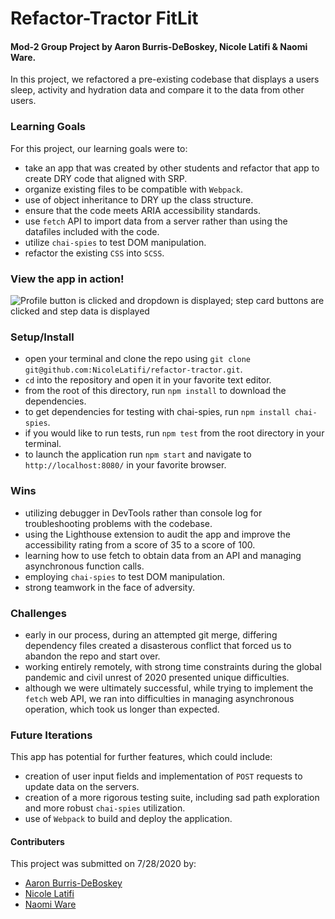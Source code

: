 # Refactor-Tractor FitLit
#### Mod-2 Group Project by Aaron Burris-DeBoskey, Nicole Latifi & Naomi Ware.

In this project, we refactored a pre-existing codebase that displays a users sleep, activity and hydration data and compare it to the data from other users.

### Learning Goals

For this project, our learning goals were to:
* take an app that was created by other students and refactor that app to create DRY code that aligned with SRP.
* organize existing files to be compatible with `Webpack`.
* use of object inheritance to DRY up the class structure.
* ensure that the code meets ARIA accessibility standards.
* use `fetch` API to import data from a server rather than using the datafiles included with the code.
* utilize `chai-spies` to test DOM manipulation.
* refactor the existing `CSS` into `SCSS`.

### View the app in action!
![Profile button is clicked and dropdown is displayed; step card buttons are clicked and step data is displayed](src/images/refactor-tractor.gif)

### Setup/Install

* open your terminal and clone the repo using `git clone git@github.com:NicoleLatifi/refactor-tractor.git`.
* `cd` into the repository and open it in your favorite text editor.
* from the root of this directory, run `npm install` to download the dependencies.
* to get dependencies for testing with chai-spies, run `npm install chai-spies`.
* if you would like to run tests, run `npm test` from the root directory in your terminal.
* to launch the application run `npm start` and navigate to `http://localhost:8080/` in your favorite browser.

### Wins

* utilizing debugger in DevTools rather than console log for troubleshooting problems with the codebase.
* using the Lighthouse extension to audit the app and improve the accessibility rating from a score of 35 to a score of 100.
* learning how to use fetch to obtain data from an API and managing asynchronous function calls.
* employing `chai-spies` to test DOM manipulation.
* strong teamwork in the face of adversity.


### Challenges

* early in our process, during an attempted git merge, differing dependency files created a disasterous conflict that forced us to abandon the repo and start over.
* working entirely remotely, with strong time constraints during the global pandemic and civil unrest of 2020 presented unique difficulties.
* although we were ultimately successful, while trying to implement the `fetch` web API, we ran into difficulties in managing asynchronous operation, which took us longer than expected.

### Future Iterations

This app has potential for further features, which could include:

* creation of user input fields and implementation of `POST` requests to update data on the servers.
* creation of a more rigorous testing suite, including sad path exploration and more robust `chai-spies` utilization.
* use of `Webpack` to build and deploy the application.

#### Contributers

  This project was submitted on 7/28/2020 by:

* [Aaron Burris-DeBoskey](GitHub.com/Abdeboskey)
* [Nicole Latifi](GitHub.com/NicoleLatifi)
* [Naomi Ware](GitHub.com/nware1066)
